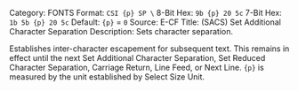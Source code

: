 Category: FONTS
Format: `CSI {p} SP \`
8-Bit Hex: `9b {p} 20 5c`
7-Bit Hex: `1b 5b {p} 20 5c`
Default: `{p}` = `0`
Source: E-CF
Title: (SACS) Set Additional Character Separation
Description: Sets character separation.

Establishes inter-character escapement for subsequent text. This remains in effect until the next Set Additional Character Separation, Set Reduced Character Separation, Carriage Return, Line Feed, or Next Line. `{p}` is measured by the unit established by Select Size Unit.
